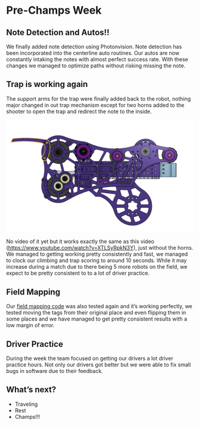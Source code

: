 # Pre-Champs Week

## Note Detection and Autos!!

We finally added note detection using Photonvision. Note detection has been incorporated into the centerline auto routines. Our autos are now constantly intaking the notes with almost perfect success rate. With these changes we managed to optimize paths without risking missing the note.

## Trap is working again

The support arms for the trap were finally added back to the robot, nothing major changed in out trap mechanism except for two horns added to the shooter to open the trap and redirect the note to the inside.

![Untitled](April-15/Untitled.png)

No video of it yet but it works exactly the same as this video (https://www.youtube.com/watch?v=XTLSyRpkN3Y), just without the horns. We managed to getting working pretty consistently and fast, we managed to clock our climbing and trap scoring to around 10 seconds. While it may increase during a match due to there being 5 more robots on the field, we expect to be pretty consistent to to a lot of driver practice.

## Field Mapping

Our [field mapping code](https://github.com/Overture-7421/AprilTagMapper) was also tested again and it’s working perfectly, we tested moving the tags from their original place and even flipping them in some places and we have managed to get pretty consistent results with a low margin of error.

## Driver Practice

During the week the team focused on getting our drivers a lot driver practice hours. Not only our drivers got better but we were able to fix small bugs in software due to their feedback.

## What’s next?

-   Traveling
-   Rest
-   Champs!!!
